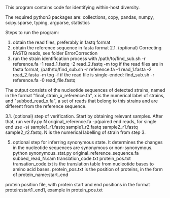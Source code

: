 This program contains code for identifying within-host diversity.

The required python3 packages are:
collections, copy, pandas, numpy, scipy.sparse, typing, argparse, statistics

Steps to run the program:
1. obtain the read files, preferably in fastq format
2. obtain the reference sequence in fasta format
2.1. (optional) Correcting FASTQ reads, see folder ErrorCorrection
3. run the strain identification process with /path/to/find_sub.sh -r reference.fa -1 read_1.fastq -2 read_2.fastq -m tog 
if the read files are in fasta format,
/path/to/find_sub.sh -r reference.fa -1 read_1.fasta -2 read_2.fasta -m tog -f
if the read file is single-ended:
find_sub.sh -r reference.fa -0 read_file.fastq

The output consists of the nucleotide sequences of detected strains, named in the format "final_strain_x_reference.fa", x is the numerical label of strains, and "subbed_read_x.fa", a set of reads that belong to this strains and are different from the reference sequence.

3.1. (optional) step of verification. Start by obtaining relevant samples. After that, run verify.py N original_reference.fa -p(paired end reads, for single end use -s) sample1_r1.fastq sample1_r2.fastq sample2_r1.fastq sample2_r2.fastq.
N is the numerical labelling of strain from step 3.

5. optional step for inferring synonymous state. It determines the changes in the nucleotide sequences are synonymous or non-synonymous. 
python synonymous_stat.py original_reference_sequence.fa subbed_read_N.sam translation_code.txt protein_pos.txt
transation_code.txt is the translation table from nucleotide bases to amino acid bases. protein_pos.txt is the position of proteins, in the form of protein_name:start..end




 protein position file, with protein start and end positions in the format protein:start1..end1, example in protein_pos.txt 
